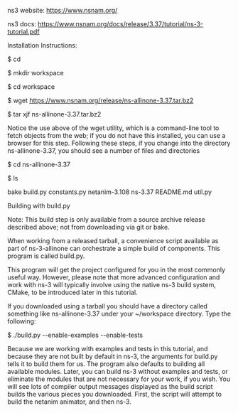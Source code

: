 ns3 website: https://www.nsnam.org/

ns3 docs: https://www.nsnam.org/docs/release/3.37/tutorial/ns-3-tutorial.pdf


Installation Instructions:

$ cd

$ mkdir workspace

$ cd workspace

$ wget https://www.nsnam.org/release/ns-allinone-3.37.tar.bz2

$ tar xjf ns-allinone-3.37.tar.bz2


Notice the use above of the wget utility, which is a command-line tool to fetch objects from the web; if you do not
have this installed, you can use a browser for this step.
Following these steps, if you change into the directory ns-allinone-3.37, you should see a number of files and
directories


$ cd ns-allinone-3.37

$ ls

bake build.py constants.py netanim-3.108 ns-3.37 README.md util.py


Building with build.py

Note: This build step is only available from a source archive release described above; not from downloading via git or
bake.

When working from a released tarball, a convenience script available as part of ns-3-allinone can orchestrate a
simple build of components. This program is called build.py. 

This program will get the project configured for you
in the most commonly useful way. However, please note that more advanced configuration and work with ns-3 will
typically involve using the native ns-3 build system, CMake, to be introduced later in this tutorial.

If you downloaded using a tarball you should have a directory called something like ns-allinone-3.37 under your
~/workspace directory. Type the following:

$ ./build.py --enable-examples --enable-tests

Because we are working with examples and tests in this tutorial, and because they are not built by default in ns-3, the
arguments for build.py tells it to build them for us. The program also defaults to building all available modules. Later,
you can build ns-3 without examples and tests, or eliminate the modules that are not necessary for your work, if you
wish.
You will see lots of compiler output messages displayed as the build script builds the various pieces you downloaded.
First, the script will attempt to build the netanim animator, and then ns-3.